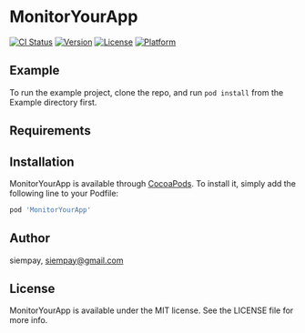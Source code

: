# MonitorYourApp

[![CI Status](https://img.shields.io/travis/siempay/MonitorYourApp.svg?style=flat)](https://travis-ci.org/siempay/MonitorYourApp)
[![Version](https://img.shields.io/cocoapods/v/MonitorYourApp.svg?style=flat)](https://cocoapods.org/pods/MonitorYourApp)
[![License](https://img.shields.io/cocoapods/l/MonitorYourApp.svg?style=flat)](https://cocoapods.org/pods/MonitorYourApp)
[![Platform](https://img.shields.io/cocoapods/p/MonitorYourApp.svg?style=flat)](https://cocoapods.org/pods/MonitorYourApp)

## Example

To run the example project, clone the repo, and run `pod install` from the Example directory first.

## Requirements

## Installation

MonitorYourApp is available through [CocoaPods](https://cocoapods.org). To install
it, simply add the following line to your Podfile:

```ruby
pod 'MonitorYourApp'
```

## Author

siempay, siempay@gmail.com

## License

MonitorYourApp is available under the MIT license. See the LICENSE file for more info.
